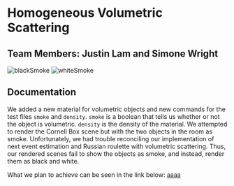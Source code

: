 # Homogeneous Volumetric Scattering

## Team Members: Justin Lam and Simone Wright

![blackSmoke](https://github.com/LiquidPeach/cse168-final-project/assets/44417069/b461ad9c-0b26-495a-9607-a9368794f12a)
![whiteSmoke](https://github.com/LiquidPeach/cse168-final-project/assets/44417069/6ae23e32-a63e-48d6-a36f-c4af199485ef)

## Documentation
We added a new material for volumetric objects and new commands for the test files `smoke` and `density`. `smoke` is a boolean that tells us whether or not the object is volumetric. `density` is the density of the material. We attempted to render the Cornell Box scene but with the two objects in the room as smoke. Unfortunately, we had trouble reconciling our implementation of next event estimation and Russian roulette with volumetric scattering. Thus, our rendered scenes fail to show the objects as smoke, and instead, render them as black and white.

What we plan to achieve can be seen in the link below:
[aaaa](https://x.com/i/status/1566126155484336128)
